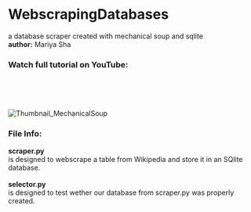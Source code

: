 # WebscrapingDatabases
a database scraper created with mechanical soup and sqlite
<br>
<b>author:</b> Mariya Sha
<br>
### Watch full tutorial on YouTube:
<br>

<br>
<br>

![Thumbnail_MechanicalSoup](https://user-images.githubusercontent.com/32107652/144741272-1142dffa-7111-4edd-a8f5-3567b364ad1a.png)
<br>
### File Info:
<b>scraper.py</b> 
<br>
is designed to webscrape a table from Wikipedia and store it in an SQlite database.
<br>
<br>
<b>selector.py</b> 
<br>
is designed to test wether our database from scraper.py was properly created.
<br>
